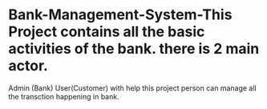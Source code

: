 # Bank-Management-System-This Project contains all the basic activities of the bank. there is 2 main actor.

Admin (Bank)
User(Customer)
with help this project person can manage all the transction happening in bank.
